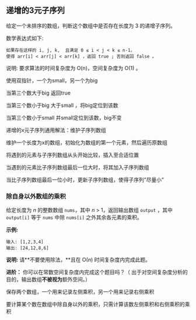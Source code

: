 ## 递增的3元子序列

给定一个未排序的数组，判断这个数组中是否存在长度为 3 的递增子序列。

数学表达式如下:

~~~
如果存在这样的 i, j, k,  且满足 0 ≤ i < j < k ≤ n-1，
使得 arr[i] < arr[j] < arr[k] ，返回 true ; 否则返回 false 。
~~~

说明: 要求算法的时间复杂度为 O(n)，空间复杂度为 O(1) 。

使用双指针，一个为small，另一个为big

当第三个数大于big 返回true

当第三个数小于big 大于small ，将big定位到该数

当第三个数小于small 并small定位到该数，big不变





递增的x元子序列通用解法：维护子序列数组

维护一个长度为x的数组，初始化为数组的第一个元素，然后遍历原数组

将遇到的元素与子序列数组从头开始比较，插入至合适位置





当遇到的元素比子序列数组最后一位大时，将其加入子序列数组

当比子序列数组最后一位小时，更新子序列数组，使得子序列”尽量小”



###  除自身以外数组的乘积

给定长度为 *n* 的整数数组 `nums`，其中 *n* > 1，返回输出数组 `output` ，其中 `output[i]` 等于 `nums` 中除 `nums[i]` 之外其余各元素的乘积。

**示例:**

```
输入: [1,2,3,4]
输出: [24,12,8,6]
```

**说明:** 请**不要使用除法，**且在 O(*n*) 时间复杂度内完成此题。

**进阶：**
你可以在常数空间复杂度内完成这个题目吗？（ 出于对空间复杂度分析的目的，输出数组**不被视为**额外空间。）



保存两个数组，一个用来记录左侧乘积，另一个用来记录右侧乘积

要计算某个数在数组中除自身以外的乘积，只需计算该数左侧乘积和右侧乘积的乘积